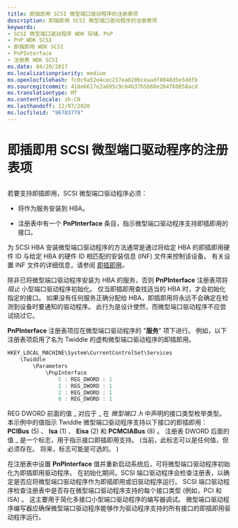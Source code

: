 ```yaml
---
title: 即插即用 SCSI 微型端口驱动程序的注册表项
description: 即插即用 SCSI 微型端口驱动程序的注册表项
keywords:
- SCSI 微型端口驱动程序 WDK 存储，PnP
- PnP WDK SCSI
- 即插即用 WDK SCSI
- PnPInterface
- 注册表 WDK SCSI
ms.date: 04/20/2017
ms.localizationpriority: medium
ms.openlocfilehash: fc0c9a52e4cec217ea820bceaadf8048d5e5ddfb
ms.sourcegitcommit: 418e6617e2a695c9cb4b37b5b60e264760858acd
ms.translationtype: MT
ms.contentlocale: zh-CN
ms.lasthandoff: 12/07/2020
ms.locfileid: "96783779"
---
```

# <a name="registry-entries-for-plug-and-play-scsi-miniport-drivers"></a>即插即用 SCSI 微型端口驱动程序的注册表项


## <span id="ddk_registry_entries_for_plug_and_play_scsi_miniport_drivers_kg"></span><span id="DDK_REGISTRY_ENTRIES_FOR_PLUG_AND_PLAY_SCSI_MINIPORT_DRIVERS_KG"></span>


若要支持即插即用，SCSI 微型端口驱动程序必须：

-   将作为服务安装到 HBA。

-   注册表中有一个 **PnPInterface** 条目，指示微型端口驱动程序支持即插即用的接口。

为 SCSI HBA 安装微型端口驱动程序的方法通常是通过将给定 HBA 的即插即用硬件 ID 与给定 HBA 的硬件 ID 相匹配的安装信息 (INF) 文件来控制该设备。 有关设置 INF 文件的详细信息，请参阅 [即插即用](../kernel/introduction-to-plug-and-play.md)*。*

除非已将微型端口驱动程序安装为 HBA 的服务，否则 **PnPInterface** 注册表项将 *阻止* 小型端口驱动程序初始化。 仅当即插即用查找适当的 HBA 时，才会初始化指定的接口。 如果没有任何服务正确分配给 HBA，即插即用将永远不会确定在检测到设备时要通知的驱动程序。 此行为是设计使然，而微型端口驱动程序不应尝试绕过它。

**PnPInterface** 注册表项应在微型端口驱动程序的 "**服务**" 项下进行。 例如，以下注册表项启用了名为 Twiddle 的虚构微型端口驱动程序的即插即用。

```cpp
HKEY_LOCAL_MACHINE\System\CurrentControlSet\Services
    \Twiddle
        \Parameters
            \PnpInterface
                5 : REG_DWORD : 1
                1 : REG_DWORD : 1
                2 : REG_DWORD : 1
                8 : REG_DWORD : 1
```

REG DWORD 前面的值 \_ 对应于 \_ 在 *微型端口 .h* 中声明的接口类型枚举类型。 本示例中的值指示 Twiddle 微型端口驱动程序支持以下接口的即插即用： **PCIBus** (5) 、 **Isa** (1) 、 **Eisa** (2) 和 **PCMCIABus** (8) 。 注册表 DWORD 后面的值 \_ 是一个标志，用于指示接口即插即用支持。  (当前，此标志可以是任何值，但必须存在。 将来，标志可能是可选的。 ) 

在注册表中设置 **PnPInterface** 值并重新启动系统后，可将微型端口驱动程序初始化为即插即用驱动程序。 在初始化期间，SCSI 端口驱动程序会检查注册表，以确定是否应将微型端口驱动程序作为即插即用或旧驱动程序运行。 SCSI 端口驱动程序检查注册表中是否存在微型端口驱动程序支持的每个接口类型 (例如，PCI 和 ISA) 。 这主要用于简化多接口小型端口驱动程序的编写器调试。 微型端口驱动程序编写器应确保微型端口驱动程序能够作为驱动程序支持的所有接口的即插即用驱动程序运行。

 

